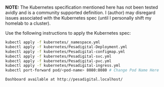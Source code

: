 **NOTE:** The Kubernetes specification mentioned here has not been tested avidly and is a community supported definition. I (author) may disregard issues associated with the Kubernetes spec (until I personally shift my homelab to a cluster). 

Use the following instructions to apply the Kubernetes spec:

```bash
kubectl apply -f kubernetes/_namespace.yml
kubectl apply -f kubernetes/Pesadigital-Deployment.yml
kubectl apply -f kubernetes/Pesadigital-configmap.yml
kubectl apply -f kubernetes/Pesadigital-svc.yml
kubectl apply -f kubernetes/Pesadigital-pvc.yml
kubectl apply -f kubernetes/Pesadigital-ingress.yml
kubectl port-forward pod/<pod-name> 8080:8080 # Change Pod Name Here
```

```
Dashboard available at http://pesadigital.localhost/
```
